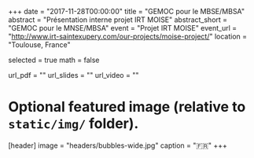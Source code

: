 +++
date = "2017-11-28T00:00:00"
title = "GEMOC pour le MBSE/MBSA"
abstract = "Présentation interne projet IRT MOISE"
abstract_short = "GEMOC pour le MNSE/MBSA"
event = "Projet IRT MOISE"
event_url = "http://www.irt-saintexupery.com/our-projects/moise-project/"
location = "Toulouse, France"

selected = true
math = false

url_pdf = ""
url_slides = ""
url_video = ""

# Optional featured image (relative to `static/img/` folder).
[header]
image = "headers/bubbles-wide.jpg"
caption = ":fr:"
+++
